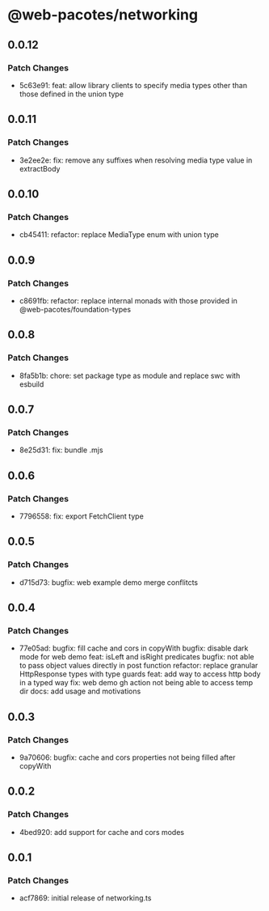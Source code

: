# @web-pacotes/networking

## 0.0.12

### Patch Changes

- 5c63e91: feat: allow library clients to specify media types other than those defined in the union type

## 0.0.11

### Patch Changes

- 3e2ee2e: fix: remove any suffixes when resolving media type value in extractBody

## 0.0.10

### Patch Changes

- cb45411: refactor: replace MediaType enum with union type

## 0.0.9

### Patch Changes

- c8691fb: refactor: replace internal monads with those provided in @web-pacotes/foundation-types

## 0.0.8

### Patch Changes

- 8fa5b1b: chore: set package type as module and replace swc with esbuild

## 0.0.7

### Patch Changes

- 8e25d31: fix: bundle .mjs

## 0.0.6

### Patch Changes

- 7796558: fix: export FetchClient type

## 0.0.5

### Patch Changes

- d715d73: bugfix: web example demo merge conflitcts

## 0.0.4

### Patch Changes

- 77e05ad: bugfix: fill cache and cors in copyWith
  bugfix: disable dark mode for web demo
  feat: isLeft and isRight predicates
  bugfix: not able to pass object values directly in post function
  refactor: replace granular HttpResponse types with type guards
  feat: add way to access http body in a typed way
  fix: web demo gh action not being able to access temp dir
  docs: add usage and motivations

## 0.0.3

### Patch Changes

- 9a70606: bugfix: cache and cors properties not being filled after copyWith

## 0.0.2

### Patch Changes

- 4bed920: add support for cache and cors modes

## 0.0.1

### Patch Changes

- acf7869: initial release of networking.ts

